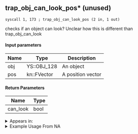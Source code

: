 ## trap_obj_can_look_pos* (unused)

`syscall 1, 173 ; trap_obj_can_look_pos (2 in, 1 out)`

checks if an object can look? Unclear how this is different than trap_obj_can_look

#### Input parameters
| Name | Type | Description
|------|------|------------
| obj   | YS::OBJ_128   | An object
| pos   | kn::FVector   | A position vector


#### Return Parameters
| Name | Type
|------|-----
| can_look   | bool   


<details>
	<summary>Appears in:</summary>

</details>

<details>
	<summary>Example Usage From NA</summary>

</details>

